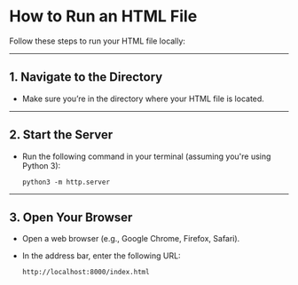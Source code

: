 # How to Run an HTML File

Follow these steps to run your HTML file locally:

---

## 1. Navigate to the Directory

- Make sure you’re in the directory where your HTML file is located.

---

## 2. Start the Server

- Run the following command in your terminal (assuming you're using Python 3):

  ```
  python3 -m http.server
  ```

---

## 3. Open Your Browser

- Open a web browser (e.g., Google Chrome, Firefox, Safari).
- In the address bar, enter the following URL:

  ```
  http://localhost:8000/index.html
  ```
